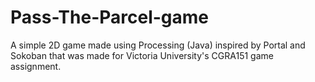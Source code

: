 # Pass-The-Parcel-game
A simple 2D game made using Processing (Java) inspired by Portal and Sokoban that was made for Victoria University's CGRA151 game assignment.
